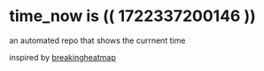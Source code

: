 # time_now is (( 1722337200146 ))

an automated repo that shows the currnent time

inspired by [breakingheatmap](https://github.com/breakingheatmap/breakingheatmap)